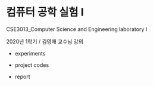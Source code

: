 # 컴퓨터 공학 실험 I

CSE3013_Computer Science and Engineering laboratory I

2020년 1학기 / 김영재 교수님 강의

* experiments

* project codes

* report
